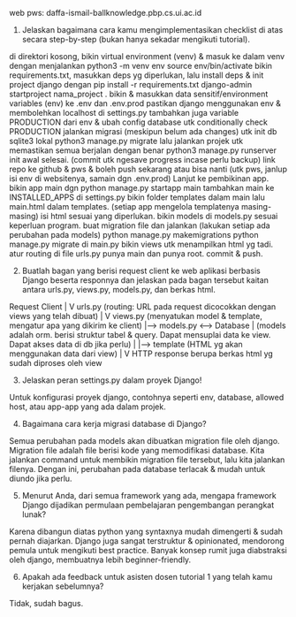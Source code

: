 web pws: daffa-ismail-ballknowledge.pbp.cs.ui.ac.id

1. Jelaskan bagaimana cara kamu mengimplementasikan checklist di atas secara step-by-step (bukan hanya sekadar mengikuti tutorial).

di direktori kosong, bikin virtual environment (venv) & masuk ke dalam venv dengan menjalankan
    python3 -m venv env
    source env/bin/activate
bikin requirements.txt, masukkan deps yg diperlukan, lalu install deps & init project django dengan
    pip install -r requirements.txt
    django-admin startproject nama_project .
bikin & masukkan data sensitif/environment variables (env) ke .env dan .env.prod
pastikan django menggunakan env & membolehkan localhost di settings.py
tambahkan juga variable PRODUCTION dari env & ubah config database utk conditionally check PRODUCTION
jalankan migrasi (meskipun belum ada changes) utk init db sqlite3 lokal 
    python3 manage.py migrate
lalu jalankan projek utk memastikan semua berjalan dengan benar
    python3 manage.py runserver
init awal selesai. (commit utk ngesave progress incase perlu backup)
link repo ke github & pws & boleh push sekarang atau bisa nanti 
(utk pws, janlup isi env di websitenya, samain dgn .env.prod)
Lanjut ke pembikinan app. bikin app main dgn
    python manage.py startapp main
tambahkan main ke INSTALLED_APPS di settings.py
bikin folder templates dalam main lalu main.html dalam templates. (setiap app mengelola templatenya masing-masing)
isi html sesuai yang diperlukan.
bikin models di models.py sesuai keperluan program.
buat migration file dan jalankan (lakukan setiap ada perubahan pada models)
    python manage.py makemigrations
    python manage.py migrate
di main.py bikin views utk menampilkan html yg tadi.
atur routing di file urls.py punya main dan punya root.
commit & push.

2. Buatlah bagan yang berisi request client ke web aplikasi berbasis Django beserta responnya dan jelaskan pada bagan tersebut kaitan antara urls.py, views.py, models.py, dan berkas html.

Request Client
️️|
V
urls.py (routing: URL pada request dicocokkan dengan views yang telah dibuat)
|
V
views.py (menyatukan model & template, mengatur apa yang dikirim ke client)
|--> models.py <--> Database
|   (models adalah orm. berisi struktur tabel & query. Dapat mensuplai data ke view. Dapat akses data di db jika perlu)
|
|--> template (HTML yg akan menggunakan data dari view)
|
V
HTTP response berupa berkas html yg sudah diproses oleh view

3. Jelaskan peran settings.py dalam proyek Django!

Untuk konfigurasi proyek django, contohnya seperti env, database, allowed host, atau app-app yang ada dalam projek.

4. Bagaimana cara kerja migrasi database di Django?

Semua perubahan pada models akan dibuatkan migration file oleh django. Migration file adalah file berisi kode yang memodifikasi database. Kita jalankan command untuk membikin migration file tersebut, lalu kita jalankan filenya.
Dengan ini, perubahan pada database terlacak & mudah untuk diundo jika perlu.

5. Menurut Anda, dari semua framework yang ada, mengapa framework Django dijadikan permulaan pembelajaran pengembangan perangkat lunak?

Karena dibangun diatas python yang syntaxnya mudah dimengerti & sudah pernah diajarkan. Django juga sangat terstruktur & opinionated, mendorong pemula untuk mengikuti best practice. Banyak konsep rumit juga diabstraksi oleh django, membuatnya lebih beginner-friendly. 

6. Apakah ada feedback untuk asisten dosen tutorial 1 yang telah kamu kerjakan sebelumnya?

Tidak, sudah bagus.
